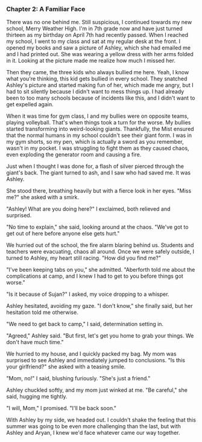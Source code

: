 ### Chapter 2: A Familiar Face

There was no one behind me. Still suspicious, I continued towards my new school, Merry Weather High. I'm in 7th grade now and have just turned thirteen as my birthday on April 7th had recently passed. When I reached my school, I went to my class and sat at my regular desk at the front. I opened my books and saw a picture of Ashley, which she had emailed me and I had printed out. She was wearing a yellow dress with her arms folded in it. Looking at the picture made me realize how much I missed her.

Then they came, the three kids who always bullied me here. Yeah, I know what you're thinking, this kid gets bullied in every school. They snatched Ashley's picture and started making fun of her, which made me angry, but I had to sit silently because I didn't want to mess things up. I had already been to too many schools because of incidents like this, and I didn't want to get expelled again.

When it was time for gym class, I and my bullies were on opposite teams, playing volleyball. That's when things took a turn for the worse. My bullies started transforming into weird-looking giants. Thankfully, the Mist ensured that the normal humans in my school couldn't see their giant form. I was in my gym shorts, so my pen, which is actually a sword as you remember, wasn't in my pocket. I was struggling to fight them as they caused chaos, even exploding the generator room and causing a fire.

Just when I thought I was done for, a flash of silver pierced through the giant's back. The giant turned to ash, and I saw who had saved me. It was Ashley.

She stood there, breathing heavily but with a fierce look in her eyes. "Miss me?" she asked with a smirk.

"Ashley! What are you doing here?" I exclaimed, both relieved and surprised.

"No time to explain," she said, looking around at the chaos. "We've got to get out of here before anyone else gets hurt."

We hurried out of the school, the fire alarm blaring behind us. Students and teachers were evacuating, chaos all around. Once we were safely outside, I turned to Ashley, my heart still racing. "How did you find me?"

"I've been keeping tabs on you," she admitted. "Aberforth told me about the complications at camp, and I knew I had to get to you before things got worse."

"Is it because of Sujan?" I asked, my voice dropping to a whisper.

Ashley hesitated, avoiding my gaze. "I don't know," she finally said, but her hesitation told me otherwise.

"We need to get back to camp," I said, determination setting in.

"Agreed," Ashley said. "But first, let's get you home to grab your things. We don't have much time."

We hurried to my house, and I quickly packed my bag. My mom was surprised to see Ashley and immediately jumped to conclusions. "Is this your girlfriend?" she asked with a teasing smile.

"Mom, no!" I said, blushing furiously. "She's just a friend."

Ashley chuckled softly, and my mom just winked at me. "Be careful," she said, hugging me tightly.

"I will, Mom," I promised. "I'll be back soon."

With Ashley by my side, we headed out. I couldn't shake the feeling that this summer was going to be even more challenging than the last, but with Ashley and Aryan, I knew we'd face whatever came our way together.
